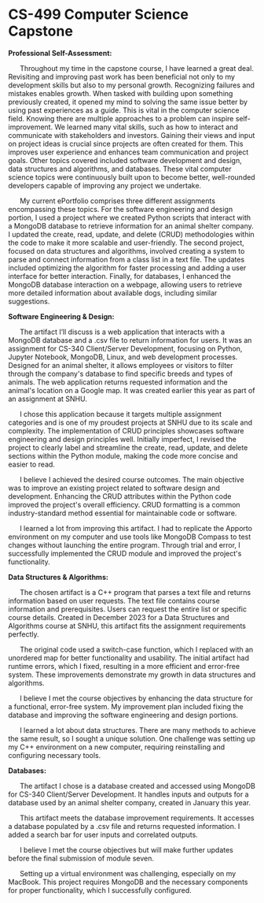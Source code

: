 # CS-499 Computer Science Capstone

**Professional Self-Assessment:**

&nbsp;&nbsp;&nbsp;&nbsp;&nbsp;&nbsp;Throughout my time in the capstone course, I have learned a great deal. Revisiting and improving past work has been beneficial not only to my development skills but also to my personal growth. Recognizing failures and mistakes enables growth. When tasked with building upon something previously created, it opened my mind to solving the same issue better by using past experiences as a guide. This is vital in the computer science field. Knowing there are multiple approaches to a problem can inspire self-improvement. We learned many vital skills, such as how to interact and communicate with stakeholders and investors. Gaining their views and input on project ideas is crucial since projects are often created for them. This improves user experience and enhances team communication and project goals. Other topics covered included software development and design, data structures and algorithms, and databases. These vital computer science topics were continuously built upon to become better, well-rounded developers capable of improving any project we undertake.

&nbsp;&nbsp;&nbsp;&nbsp;&nbsp;&nbsp;My current ePortfolio comprises three different assignments encompassing these topics. For the software engineering and design portion, I used a project where we created Python scripts that interact with a MongoDB database to retrieve information for an animal shelter company. I updated the create, read, update, and delete (CRUD) methodologies within the code to make it more scalable and user-friendly. The second project, focused on data structures and algorithms, involved creating a system to parse and connect information from a class list in a text file. The updates included optimizing the algorithm for faster processing and adding a user interface for better interaction. Finally, for databases, I enhanced the MongoDB database interaction on a webpage, allowing users to retrieve more detailed information about available dogs, including similar suggestions.

**Software Engineering & Design:**

&nbsp;&nbsp;&nbsp;&nbsp;&nbsp;&nbsp;The artifact I’ll discuss is a web application that interacts with a MongoDB database and a .csv file to return information for users. It was an assignment for CS-340 Client/Server Development, focusing on Python, Jupyter Notebook, MongoDB, Linux, and web development processes. Designed for an animal shelter, it allows employees or visitors to filter through the company's database to find specific breeds and types of animals. The web application returns requested information and the animal's location on a Google map. It was created earlier this year as part of an assignment at SNHU.

&nbsp;&nbsp;&nbsp;&nbsp;&nbsp;&nbsp;I chose this application because it targets multiple assignment categories and is one of my proudest projects at SNHU due to its scale and complexity. The implementation of CRUD principles showcases software engineering and design principles well. Initially imperfect, I revised the project to clearly label and streamline the create, read, update, and delete sections within the Python module, making the code more concise and easier to read.

&nbsp;&nbsp;&nbsp;&nbsp;&nbsp;&nbsp;I believe I achieved the desired course outcomes. The main objective was to improve an existing project related to software design and development. Enhancing the CRUD attributes within the Python code improved the project's overall efficiency. CRUD formatting is a common industry-standard method essential for maintainable code or software.

&nbsp;&nbsp;&nbsp;&nbsp;&nbsp;&nbsp;I learned a lot from improving this artifact. I had to replicate the Apporto environment on my computer and use tools like MongoDB Compass to test changes without launching the entire program. Through trial and error, I successfully implemented the CRUD module and improved the project's functionality.

**Data Structures & Algorithms:**

&nbsp;&nbsp;&nbsp;&nbsp;&nbsp;&nbsp;The chosen artifact is a C++ program that parses a text file and returns information based on user requests. The text file contains course information and prerequisites. Users can request the entire list or specific course details. Created in December 2023 for a Data Structures and Algorithms course at SNHU, this artifact fits the assignment requirements perfectly.

&nbsp;&nbsp;&nbsp;&nbsp;&nbsp;&nbsp;The original code used a switch-case function, which I replaced with an unordered map for better functionality and usability. The initial artifact had runtime errors, which I fixed, resulting in a more efficient and error-free system. These improvements demonstrate my growth in data structures and algorithms.

&nbsp;&nbsp;&nbsp;&nbsp;&nbsp;&nbsp;I believe I met the course objectives by enhancing the data structure for a functional, error-free system. My improvement plan included fixing the database and improving the software engineering and design portions.

&nbsp;&nbsp;&nbsp;&nbsp;&nbsp;&nbsp;I learned a lot about data structures. There are many methods to achieve the same result, so I sought a unique solution. One challenge was setting up my C++ environment on a new computer, requiring reinstalling and configuring necessary tools.

**Databases:**

&nbsp;&nbsp;&nbsp;&nbsp;&nbsp;&nbsp;The artifact I chose is a database created and accessed using MongoDB for CS-340 Client/Server Development. It handles inputs and outputs for a database used by an animal shelter company, created in January this year.

&nbsp;&nbsp;&nbsp;&nbsp;&nbsp;&nbsp;This artifact meets the database improvement requirements. It accesses a database populated by a .csv file and returns requested information. I added a search bar for user inputs and correlated outputs.

&nbsp;&nbsp;&nbsp;&nbsp;&nbsp;&nbsp;I believe I met the course objectives but will make further updates before the final submission of module seven.

&nbsp;&nbsp;&nbsp;&nbsp;&nbsp;&nbsp;Setting up a virtual environment was challenging, especially on my MacBook. This project requires MongoDB and the necessary components for proper functionality, which I successfully configured.
	
